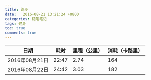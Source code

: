 ```yaml
---
title: 跑步
date:   2016-08-21 13:21:24 +0800
categories: 随笔笔记
tags: 健身
toc: true
comments: true
---
```

日期|耗时|里程（公里）|消耗（卡路里）
---|----|----|----
2016年08月21日|22:47|2.74|164
2016年08月22日|24:42|3.03|182











